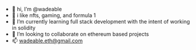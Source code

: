- 👋 hi, I’m @wadeable
- 👀 i like nfts, gaming, and formula 1
- 🌱 I’m currently learning full stack development with the intent of working in solidity
- 💞️ I’m looking to collaborate on ethereum based projects
- 📫 wadeable.eth@gmail.com

<!---
wadeable/wadeable is a ✨ special ✨ repository because its `README.md` (this file) appears on your GitHub profile.
You can click the Preview link to take a look at your changes.
--->
